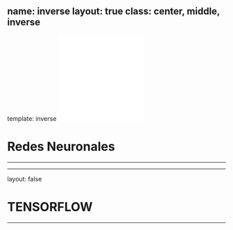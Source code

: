 name: inverse
layout: true
class: center, middle, inverse
---
template: inverse
![RN](../imagenes/logo_horizontal.png)
# Redes Neuronales
***
---
layout: false
# TENSORFLOW
***
